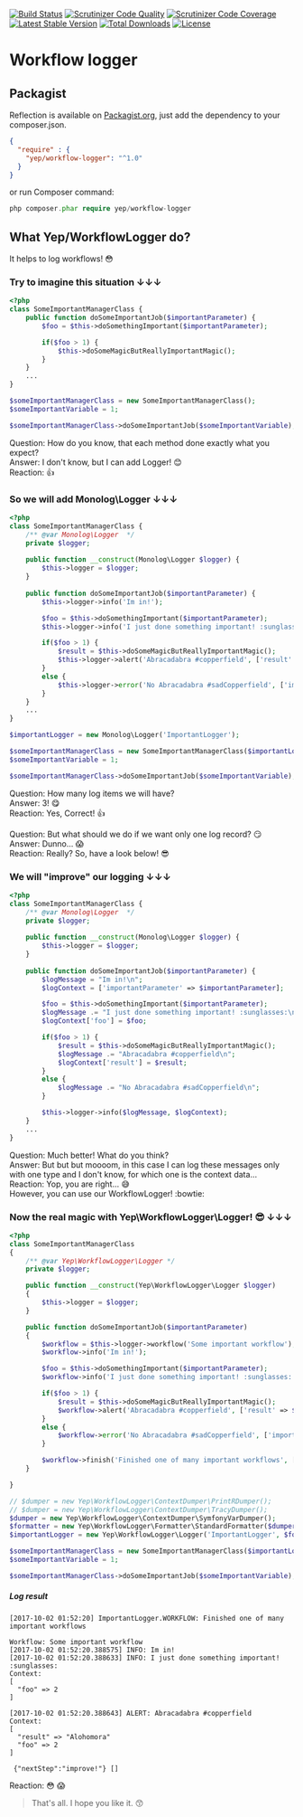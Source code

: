 [![Build Status](https://travis-ci.org/YepFoundation/workflow-logger.svg?branch=v2)](https://travis-ci.org/YepFoundation/workflow-logger)
[![Scrutinizer Code Quality](https://scrutinizer-ci.com/g/YepFoundation/workflow-logger/badges/quality-score.png?b=v2)](https://scrutinizer-ci.com/g/YepFoundation/workflow-logger/?branch=v2)
[![Scrutinizer Code Coverage](https://scrutinizer-ci.com/g/YepFoundation/workflow-logger/badges/coverage.png?b=v2)](https://scrutinizer-ci.com/g/YepFoundation/workflow-logger/?branch=v2)
[![Latest Stable Version](https://poser.pugx.org/yep/workflow-logger/v/stable)](https://packagist.org/packages/yep/workflow-logger)
[![Total Downloads](https://poser.pugx.org/yep/workflow-logger/downloads)](https://packagist.org/packages/yep/workflow-logger)
[![License](https://poser.pugx.org/yep/workflow-logger/license)](https://github.com/YepFoundation/workflow-logger/blob/v2/LICENSE.md)

# Workflow logger

## Packagist
Reflection is available on [Packagist.org](https://packagist.org/packages/yep/workflow-logger),
just add the dependency to your composer.json.

```json
{
  "require" : {
    "yep/workflow-logger": "^1.0"
  }
}
```

or run Composer command:

```php
php composer.phar require yep/workflow-logger
```

## What Yep/WorkflowLogger do?
It helps to log workflows! :flushed:

### Try to imagine this situation ↓↓↓
```php
<?php
class SomeImportantManagerClass {
    public function doSomeImportantJob($importantParameter) {
        $foo = $this->doSomethingImportant($importantParameter);

        if($foo > 1) {
            $this->doSomeMagicButReallyImportantMagic();
        }
    }
    ...
}

$someImportantManagerClass = new SomeImportantManagerClass();
$someImportantVariable = 1;

$someImportantManagerClass->doSomeImportantJob($someImportantVariable);
```

Question: How do you know, that each method done exactly what you expect?<br>
Answer: I don't know, but I can add Logger! :blush:<br>
Reaction: :+1:

### So we will add Monolog\Logger ↓↓↓
```php
<?php
class SomeImportantManagerClass {
    /** @var Monolog\Logger  */
    private $logger;
    
    public function __construct(Monolog\Logger $logger) {
        $this->logger = $logger;
    }
    
    public function doSomeImportantJob($importantParameter) {
        $this->logger->info('Im in!');

        $foo = $this->doSomethingImportant($importantParameter);
        $this->logger->info('I just done something important! :sunglasses:', ['foo' => $foo]);

        if($foo > 1) {
            $result = $this->doSomeMagicButReallyImportantMagic();
            $this->logger->alert('Abracadabra #copperfield', ['result' => $result, 'foo' => $foo]);
        }
        else {
            $this->logger->error('No Abracadabra #sadCopperfield', ['importantParameter' => $importantParameter, 'foo' => $foo]);
        }
    }
    ...
}

$importantLogger = new Monolog\Logger('ImportantLogger');

$someImportantManagerClass = new SomeImportantManagerClass($importantLogger);
$someImportantVariable = 1;

$someImportantManagerClass->doSomeImportantJob($someImportantVariable);
```

Question: How many log items we will have?<br>
Answer: 3! :yum:<br>
Reaction: Yes, Correct! :+1:

Question: But what should we do if we want only one log record? :smirk:<br>
Answer: Dunno... :scream:<br>
Reaction: Really? So, have a look below! :sunglasses:

### We will "improve" our logging ↓↓↓
```php
<?php
class SomeImportantManagerClass {
    /** @var Monolog\Logger  */
    private $logger;
    
    public function __construct(Monolog\Logger $logger) {
        $this->logger = $logger;
    }
    
    public function doSomeImportantJob($importantParameter) {
        $logMessage = "Im in!\n";
        $logContext = ['importantParameter' => $importantParameter];

        $foo = $this->doSomethingImportant($importantParameter);
        $logMessage .= "I just done something important! :sunglasses:\n";
        $logContext['foo'] = $foo;

        if($foo > 1) {
            $result = $this->doSomeMagicButReallyImportantMagic();
            $logMessage .= "Abracadabra #copperfield\n";
            $logContext['result'] = $result;
        }
        else {
            $logMessage .= "No Abracadabra #sadCopperfield\n";
        }

        $this->logger->info($logMessage, $logContext);
    }
    ...
}
```

Question: Much better! What do you think?<br>
Answer: But but but moooom, in this case I can log these messages only with one type and I don't know, for which one is the context data...<br>
Reaction: Yop, you are right... :sweat_smile:<br>However, you can use our WorkflowLogger! :bowtie:

### Now the real magic with Yep\WorkflowLogger\Logger! :sunglasses: ↓↓↓
```php
<?php
class SomeImportantManagerClass
{
    /** @var Yep\WorkflowLogger\Logger */
    private $logger;

    public function __construct(Yep\WorkflowLogger\Logger $logger)
    {
        $this->logger = $logger;
    }

    public function doSomeImportantJob($importantParameter)
    {
        $workflow = $this->logger->workflow('Some important workflow');
        $workflow->info('Im in!');

        $foo = $this->doSomethingImportant($importantParameter);
        $workflow->info('I just done something important! :sunglasses:', ['foo' => $foo]);

        if($foo > 1) {
            $result = $this->doSomeMagicButReallyImportantMagic();
            $workflow->alert('Abracadabra #copperfield', ['result' => $result, 'foo' => $foo]);
        }
        else {
            $workflow->error('No Abracadabra #sadCopperfield', ['importantParameter' => $importantParameter, 'foo' => $foo]);
        }

        $workflow->finish('Finished one of many important workflows', ['nextStep' => 'improve!']);
    }

}

// $dumper = new Yep\WorkflowLogger\ContextDumper\PrintRDumper();
// $dumper = new Yep\WorkflowLogger\ContextDumper\TracyDumper();
$dumper = new Yep\WorkflowLogger\ContextDumper\SymfonyVarDumper();
$formatter = new Yep\WorkflowLogger\Formatter\StandardFormatter($dumper);
$importantLogger = new Yep\WorkflowLogger\Logger('ImportantLogger', $formatter);

$someImportantManagerClass = new SomeImportantManagerClass($importantLogger);
$someImportantVariable = 1;

$someImportantManagerClass->doSomeImportantJob($someImportantVariable);
```

##### Log result
```
[2017-10-02 01:52:20] ImportantLogger.WORKFLOW: Finished one of many important workflows

Workflow: Some important workflow
[2017-10-02 01:52:20.388575] INFO: Im in!
[2017-10-02 01:52:20.388633] INFO: I just done something important! :sunglasses:
Context:
[
  "foo" => 2
]

[2017-10-02 01:52:20.388643] ALERT: Abracadabra #copperfield
Context:
[
  "result" => "Alohomora"
  "foo" => 2
]

 {"nextStep":"improve!"} []
```

Reaction: :flushed: :scream:

> That's all. I hope you like it. :kissing_smiling_eyes:

